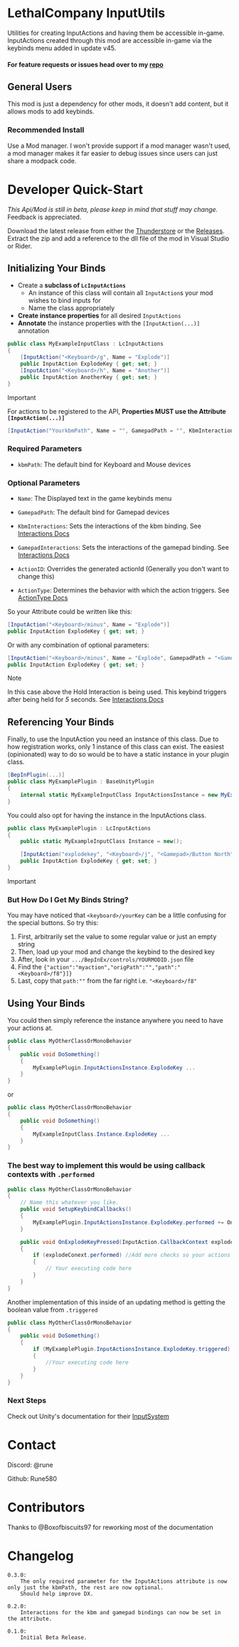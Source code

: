 # LethalCompany InputUtils

Utilities for creating InputActions and having them be accessible in-game.
InputActions created through this mod are accessible in-game via the keybinds menu added in update v45.

#### For feature requests or issues head over to my [repo](https://github.com/Rune580/LethalCompanyInputUtils)

## General Users
This mod is just a dependency for other mods, it doesn't add content, but it allows mods to add keybinds.
### Recommended Install
Use a Mod manager. I won't provide support if a mod manager wasn't used, a mod manager makes it far easier to debug issues since users can just share a modpack code.

# Developer Quick-Start
*This Api/Mod is still in beta, please keep in mind that stuff may change.*
Feedback is appreciated.

Download the latest release from either the [Thunderstore](https://thunderstore.io/c/lethal-company/p/Rune580/LethalCompany_InputUtils) or the [Releases](https://github.com/Rune580/LethalCompanyInputUtils/releases).
Extract the zip and add a reference to the dll file of the mod in Visual Studio or Rider.

## Initializing Your Binds
- Create a **subclass of `LcInputActions`**
  - An instance of this class will contain all `InputAction`s your mod wishes to bind inputs for
  - Name the class appropriately
- **Create instance properties** for all desired `InputActions`
- **Annotate** the instance properties with the `[InputAction(...)]` annotation

```csharp
public class MyExampleInputClass : LcInputActions 
{
    [InputAction("<Keyboard>/g", Name = "Explode")]
    public InputAction ExplodeKey { get; set; }
    [InputAction("<Keyboard>/h", Name = "Another")]
    public InputAction AnotherKey { get; set; }
}
```

> [!IMPORTANT]  
> For actions to be registered to the API, **Properties MUST use the Attribute `[InputAction(...)]`**
>```csharp
>[InputAction("YourkbmPath", Name = "", GamepadPath = "", KbmInteractions = "", GamepadInteractions = "", ActionID = "", ActionType = InputActionType...)]
>```

### Required Parameters
* `kbmPath`: The default bind for Keyboard and Mouse devices
  
### Optional Parameters
* `Name`: The Displayed text in the game keybinds menu
* `GamepadPath`: The default bind for Gamepad devices
  
* `KbmInteractions`: Sets the interactions of the kbm binding. See [Interactions Docs](https://docs.unity3d.com/Packages/com.unity.inputsystem@1.7/api/UnityEngine.InputSystem.Interactions.html)
* `GamepadInteractions`: Sets the interactions of the gamepad binding. See [Interactions Docs](https://docs.unity3d.com/Packages/com.unity.inputsystem@1.7/api/UnityEngine.InputSystem.Interactions.html)

* `ActionID`: Overrides the generated actionId (Generally you don't want to change this)
* `ActionType`: Determines the behavior with which the action triggers. See [ActionType Docs](https://docs.unity3d.com/Packages/com.unity.inputsystem@1.0/api/UnityEngine.InputSystem.InputActionType.html)

So your Attribute could be written like this:
```csharp
[InputAction("<Keyboard>/minus", Name = "Explode")]
public InputAction ExplodeKey { get; set; }
```
Or with any combination of optional parameters:
```csharp
[InputAction("<Keyboard>/minus", Name = "Explode", GamepadPath = "<Gamepad>/Button North", KbmInteractions = "hold(duration = 5)")]
public InputAction ExplodeKey { get; set; }
```
> [!NOTE]
> In this case above the Hold Interaction is being used. This keybind triggers after being held for *5* seconds. See [Interactions Docs](https://docs.unity3d.com/Packages/com.unity.inputsystem@1.7/api/UnityEngine.InputSystem.Interactions.html)

## Referencing Your Binds
Finally, to use the InputAction you need an instance of this class. Due to how registration works, only 1 instance of this class can exist.
The easiest (opinionated) way to do so would be to have a static instance in your plugin class.
```csharp
[BepInPlugin(...)]
public class MyExamplePlugin : BaseUnityPlugin
{
    internal static MyExampleInputClass InputActionsInstance = new MyExampleInputClass();
}
```
You could also opt for having the instance in the InputActions class.
```csharp
public class MyExamplePlugin : LcInputActions 
{
    public static MyExampleInputClass Instance = new();

    [InputAction("explodekey", "<Keyboard>/j", "<Gamepad>/Button North", Name = "Explode")]
    public InputAction ExplodeKey { get; set; }
}
```
> [!IMPORTANT]
> ### But How Do I Get My Binds String?
> You may have noticed that `<keyboard>/yourKey` can be a little confusing for the special buttons. So try this:
> 1. First, arbitrarily set the value to some regular value or just an empty string
> 2. Then, load up your mod and change the keybind to the desired key
> 3. After, look in your `.../BepInEx/controls/YOURMODID.json` file
> 4. Find the `{"action":"myaction","origPath":"","path":"<Keyboard>/f8"}]}`
> 5. Last, copy that `path:""` from the far right i.e. `"<Keyboard>/f8"`

## Using Your Binds
You could then simply reference the instance anywhere you need to have your actions at.
```csharp
public class MyOtherClassOrMonoBehavior
{
    public void DoSomething()
    {
        MyExamplePlugin.InputActionsInstance.ExplodeKey ...
    }
}
```
or
```csharp
public class MyOtherClassOrMonoBehavior
{
    public void DoSomething()
    {
        MyExampleInputClass.Instance.ExplodeKey ...
    }
}
```

### The best way to implement this would be using callback contexts with `.performed`
```csharp
public class MyOtherClassOrMonoBehavior
{
    // Name this whatever you like.
    public void SetupKeybindCallbacks()
    {
        MyExamplePlugin.InputActionsInstance.ExplodeKey.performed += OnExplodeKeyPressed
    }

    public void OnExplodeKeyPressed(InputAction.CallbackContext explodeConext)
    {
        if (explodeConext.performed) //Add more checks so your actions only happen when you want the keybind to do something
        {
            // Your executing code here
        }
    }
}
```
Another implementation of this inside of an updating method is getting the boolean value from `.triggered`
```csharp
public class MyOtherClassOrMonoBehavior
{
    public void DoSomething()
    {
        if (MyExamplePlugin.InputActionsInstance.ExplodeKey.triggered)
        {
            //Your executing code here
        }
    }
}
```

### Next Steps
Check out Unity's documentation for their [InputSystem](https://docs.unity3d.com/Packages/com.unity.inputsystem@1.7/manual/index.html)

# Contact
Discord: @rune

Github: Rune580

# Contributors
Thanks to @Boxofbiscuits97 for reworking most of the documentation

# Changelog
    0.3.0:
        The only required parameter for the InputActions attribute is now only just the kbmPath, the rest are now optional.
        Should help improve DX.

    0.2.0:
        Interactions for the kbm and gamepad bindings can now be set in the attribute.

    0.1.0:
        Initial Beta Release.

